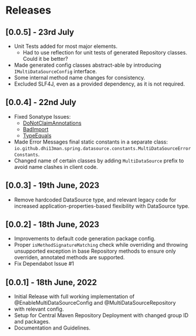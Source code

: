 # Releases

## [0.0.5] - 23rd July

- Unit Tests added for most major elements.
    - Had to use reflection for unit tests of generated Repository classes. Could it be better?
- Made generated config classes abstract-able by introducing `IMultiDataSourceConfig` interface.
- Some internal method name changes for consistency.
- Excluded SLF4J, even as a provided dependency, as it is not required.

## [0.0.4] - 22nd July

- Fixed Sonatype Issues:
    - [DoNotClaimAnnotations](https://errorprone.info/bugpattern/DoNotClaimAnnotations)
    - [BadImport](https://errorprone.info/bugpattern/BadImport)
    - [TypeEquals](https://errorprone.info/bugpattern/TypeEquals)
- Made Error Messages final static constants in a separate
  class: `io.github.dhi13man.spring.datasource.constants.MultiDataSourceErrorConstants`.
- Changed name of certain classes by adding `MultiDataSource` prefix to avoid name clashes in client
  code.

## [0.0.3] - 19th June, 2023

- Remove hardcoded DataSource type, and relevant legacy code for increased
  application-properties-based flexibility
  with DataSource type.

## [0.0.2] - 18th June, 2023

- Improvements to default code generation package config.
- Proper `isMethodSignatureMatching` check while overriding and throwing unsupported exception in
  base Repository
  methods to ensure only overriden, annotated methods are supported.
- Fix Dependabot Issue #1

## [0.0.1] - 18th June, 2022

- Initial Release with full working implementation of @EnableMultiDataSourceConfig and
  @MultiDataSourceRepository
- with relevant config.
- Setup for Central Maven Repository Deployment with changed group ID and packages.
- Documentation and Guidelines.
